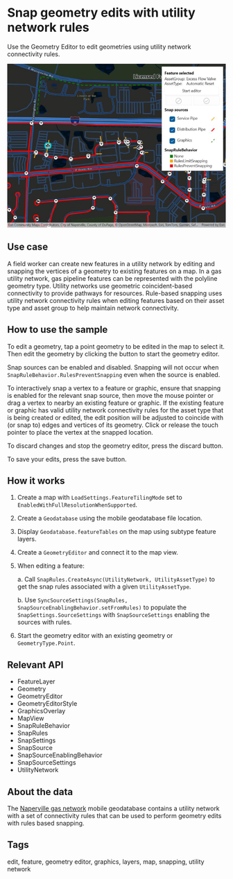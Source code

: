 # Snap geometry edits with utility network rules

Use the Geometry Editor to edit geometries using utility network connectivity rules.

![Image of snapping](SnapGeometryEditsWithUtilityNetworkRules.jpg)

## Use case

A field worker can create new features in a utility network by editing and snapping the vertices of a geometry to existing features on a map. In a gas utility network, gas pipeline features can be represented with the polyline geometry type. Utility networks use geometric coincident-based connectivity to provide pathways for resources. Rule-based snapping uses utility network connectivity rules when editing features based on their asset type and asset group to help maintain network connectivity.

## How to use the sample

To edit a geometry, tap a point geometry to be edited in the map to select it. Then edit the geometry by clicking the button to start the geometry editor.

Snap sources can be enabled and disabled. Snapping will not occur when `SnapRuleBehavior.RulesPreventSnapping` even when the source is enabled.

To interactively snap a vertex to a feature or graphic, ensure that snapping is enabled for the relevant snap source, then move the mouse pointer or drag a vertex to nearby an existing feature or graphic. If the existing feature or graphic has valid utility network connectivity rules for the asset type that is being created or edited, the edit position will be adjusted to coincide with (or snap to) edges and vertices of its geometry. Click or release the touch pointer to place the vertex at the snapped location.

To discard changes and stop the geometry editor, press the discard button.

To save your edits, press the save button.

## How it works

1. Create a map with `LoadSettings.FeatureTilingMode` set to `EnabledWithFullResolutionWhenSupported`.
2. Create a `Geodatabase` using the mobile geodatabase file location.
3. Display `Geodatabase.featureTables` on the map using subtype feature layers.
4. Create a `GeometryEditor` and connect it to the map view.
5. When editing a feature:

    a. Call `SnapRules.CreateAsync(UtilityNetwork, UtilityAssetType)` to get the snap rules associated with a given `UtilityAssetType`.

    b. Use `SyncSourceSettings(SnapRules, SnapSourceEnablingBehavior.setFromRules)` to populate the `SnapSettings.SourceSettings` with `SnapSourceSettings` enabling the sources with rules.

6. Start the geometry editor with an existing geometry or `GeometryType.Point`.

## Relevant API

* FeatureLayer
* Geometry
* GeometryEditor
* GeometryEditorStyle
* GraphicsOverlay
* MapView
* SnapRuleBehavior
* SnapRules
* SnapSettings
* SnapSource
* SnapSourceEnablingBehavior
* SnapSourceSettings
* UtilityNetwork

## About the data

The [Naperville gas network](https://www.arcgis.com/home/item.html?id=0fd3a39660d54c12b05d5f81f207dffd) mobile geodatabase contains a utility network with a set of connectivity rules that can be used to perform geometry edits with rules based snapping.

## Tags

edit, feature, geometry editor, graphics, layers, map, snapping, utility network
